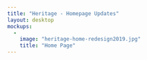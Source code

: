 ```yaml
---
title: "Heritage - Homepage Updates"
layout: desktop
mockups:
  -
    image: "heritage-home-redesign2019.jpg"
    title: "Home Page"
---
```

